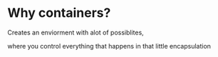 # Why containers?


Creates an enviorment with alot of possiblites,

where you control everything that happens in that little encapsulation
